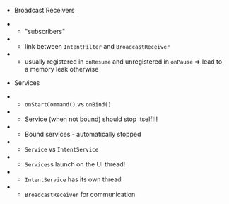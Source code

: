 - Broadcast Receivers
- - "subscribers" 
- - link between `IntentFilter` and `BroadcastReceiver`
- - usually registered in `onResume` and unregistered in `onPause` => lead to a memory leak otherwise

- Services 
- - `onStartCommand()` vs `onBind()` 
- - Service (when not bound) should stop itself!!!
- - Bound services - automatically stopped
- - `Service` vs `IntentService` 
- - `Services`s launch on the UI thread!
- - `IntentService` has its own thread 
- - `BroadcastReceiver` for communication

